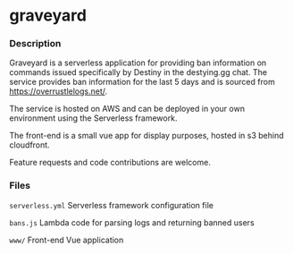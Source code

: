 # graveyard

### Description
Graveyard is a serverless application for providing ban information on commands issued specifically by Destiny in the destying.gg chat. 
The service provides ban information for the last 5 days and is sourced from https://overrustlelogs.net/.

The service is hosted on AWS and can be deployed in your own environment using the Serverless framework.

The front-end is a small vue app for display purposes, hosted in s3 behind cloudfront.

Feature requests and code contributions are welcome.

### Files
`serverless.yml`
Serverless framework configuration file

`bans.js`
Lambda code for parsing logs and returning banned users

`www/`
Front-end Vue application
